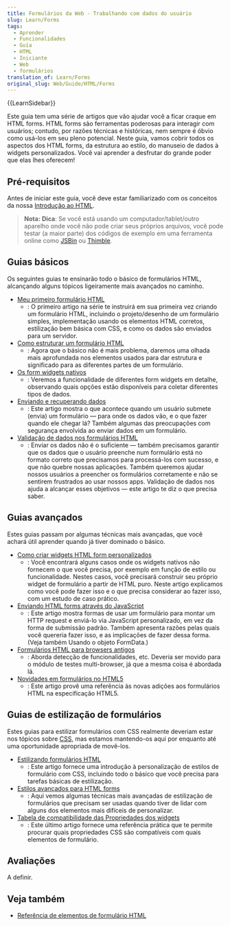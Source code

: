 ```yaml
---
title: Formulários da Web - Trabalhando com dados do usuário
slug: Learn/Forms
tags:
  - Aprender
  - Funcionalidades
  - Guía
  - HTML
  - Iniciante
  - Web
  - formulários
translation_of: Learn/Forms
original_slug: Web/Guide/HTML/Forms
---
```

{{LearnSidebar}}

Este guia tem uma série de artigos que vão ajudar você a ficar craque em HTML forms. HTML forms são ferramentas poderosas para interagir com usuários; contudo, por razões técnicas e históricas, nem sempre é óbvio como usá-los em seu pleno potencial. Neste guia, vamos cobrir todos os aspectos dos HTML forms, da estrutura ao estilo, do manuseio de dados à widgets personalizados. Você vai aprender a desfrutar do grande poder que elas lhes oferecem!

## Pré-requisitos

Antes de iniciar este guia, você deve estar familiarizado com os conceitos da nossa [Introdução ao HTML](/pt-BR/docs/Aprender/HTML/Introducao_ao_HTML).

> **Nota:** **Dica**: Se você está usando um computador/tablet/outro aparelho onde você não pode criar seus próprios arquivos, você pode testar (a maior parte) dos códigos de exemplo em uma ferramenta online como [JSBin](http://jsbin.com/) ou [Thimble](https://thimble.mozilla.org/pt-BR/).

## Guias básicos

Os seguintes guias te ensinarão todo o básico de formulários HTML, alcançando alguns tópicos ligeiramente mais avançados no caminho.

- [Meu primeiro formulário HTML](/pt-BR/docs/HTML/Forms/My_first_HTML_form)
  - : O primeiro artigo na série te instruirá em sua primeira vez criando um formulário HTML, incluindo o projeto/desenho de um formulário simples, implementação usando os elementos HTML corretos, estilização bem básica com CSS, e como os dados são enviados para um servidor.
- [Como estruturar um formulário HTML](/pt-BR/docs/HTML/Forms/How_to_structure_an_HTML_form)
  - : Agora que o básico não é mais problema, daremos uma olhada mais aprofundada nos elementos usados para dar estrutura e significado para as diferentes partes de um formulário.
- [Os form widgets nativos](/pt-BR/docs/HTML/Forms/The_native_form_widgets)
  - : Veremos a funcionalidade de diferentes form widgets em detalhe, observando quais opções estão disponíveis para coletar diferentes tipos de dados.
- [Enviando e recuperando dados](/pt-BR/docs/HTML/Forms/Sending_and_retrieving_form_data)
  - : Este artigo mostra o que acontece quando um usuário submete (envia) um formulário — para onde os dados vão, e o que fazer quando ele chegar lá? Também algumas das preocupações com segurança envolvida ao enviar dados em um formulário.
- [Validação de dados nos formulários HTML](/pt-BR/docs/HTML/Forms/Data_form_validation)
  - : Enviar os dados não é o suficiente — também precisamos garantir que os dados que o usuário preenche num formulário está no formato correto que precisamos para processá-los com sucesso, e que não quebre nossas aplicações. Também queremos ajudar nossos usuários a preencher os formulários corretamente e não se sentirem frustrados ao usar nossos apps. Validação de dados nos ajuda a alcançar esses objetivos — este artigo te diz o que precisa saber.

## Guias avançados

Estes guias passam por algumas técnicas mais avançadas, que você achará útil aprender quando já tiver dominado o básico.

- [Como criar widgets HTML form personalizados](/pt-BR/docs/HTML/Forms/How_to_build_custom_form_widgets)
  - : Você encontrará alguns casos onde os widgets nativos não fornecem o que você precisa, por exemplo em função de estilo ou funcionalidade. Nestes casos, você precisará construir seu próprio widget de formulário a partir de HTML puro. Neste artigo explicamos como você pode fazer isso e o que precisa considerar ao fazer isso, com um estudo de caso prático.
- [Enviando HTML forms através do JavaScript](/pt-BR/docs/HTML/Forms/Sending_forms_through_JavaScript)
  - : Este artigo mostra formas de usar um formulário para montar um HTTP request e enviá-lo via JavaScript personalizado, em vez da forma de submissão padrão. Também apresenta razões pelas quais você quereria fazer isso, e as implicações de fazer dessa forma. (Veja também Usando o objeto FormData.)
- [Formulários HTML para browsers antigos](/pt-BR/docs/HTML/Forms/HTML_forms_in_legacy_browsers)
  - : Aborda detecção de funcionalidades, etc. Deveria ser movido para o módulo de testes multi-browser, já que a mesma coisa é abordada lá.
- [Novidades em formulários no HTML5](/pt-BR/docs/HTML/Forms_in_HTML)
  - : Este artigo provê uma referência às novas adições aos formulários HTML na especificação HTML5.

## Guias de estilização de formulários

Estes guias para estilizar formulários com CSS realmente deveriam estar nos tópicos sobre [CSS](/pt-BR/docs/Aprender/CSS), mas estamos mantendo-os aqui por enquanto até uma oportunidade apropriada de movê-los.

- [Estilizando formulários HTML](/pt-BR/docs/Web/Guide/HTML/Forms/Advanced_styling_for_HTML_forms)
  - : Este artigo fornece uma introdução à personalização de estilos de formulário com CSS, incluindo todo o básico que você precisa para tarefas básicas de estilização.
- [Estilos avançados para HTML forms](/pt-BR/docs/Web/Guide/HTML/Forms/Advanced_styling_for_HTML_forms)
  - : Aqui vemos algumas técnicas mais avançadas de estilização de formulários que precisam ser usadas quando tiver de lidar com alguns dos elementos mais difíceis de personalizar.
- [Tabela de compatibilidade das Propriedades dos widgets](/pt-BR/docs/Property_compatibility_table_for_form_widgets)
  - : Este último artigo fornece uma referência prática que te permite procurar quais propriedades CSS são compatíveis com quais elementos de formulário.

## Avaliações

A definir.

## Veja também

- [Referência de elementos de formulário HTML](/pt-BR/docs/Web/HTML/Element#Formulários)
